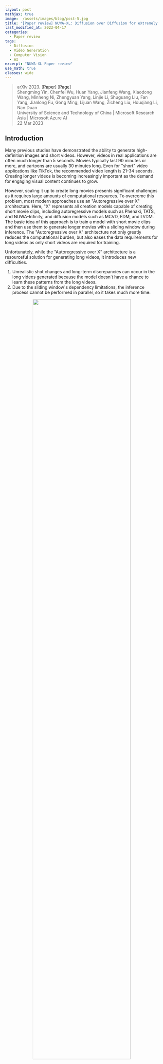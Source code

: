 ```yaml
---
layout: post
mathjax: true
image:  /assets/images/blog/post-5.jpg
title: "[Paper review] NUWA-XL: Diffusion over Diffusion for eXtremely Long Video Generation"
last_modified_at: 2023-04-17
categories:
  - Paper review
tags:
  - Diffusion
  - Video Generation
  - Computer Vision
  - AI
excerpt: "NUWA-XL Paper review"
use_math: true
classes: wide
---
```


> arXiv 2023. [[Paper](https://arxiv.org/abs/2303.12346)] [[Page](https://msra-nuwa.azurewebsites.net/#/)]  
> Shengming Yin, Chenfei Wu, Huan Yang, Jianfeng Wang, Xiaodong Wang, Minheng Ni, Zhengyuan Yang, Linjie Li, Shuguang Liu, Fan Yang, Jianlong Fu, Gong Ming, Lijuan Wang, Zicheng Liu, Houqiang Li, Nan Duan  
> University of Science and Technology of China | Microsoft Research Asia | Microsoft Azure AI  
> 22 Mar 2023  

## Introduction
Many previous studies have demonstrated the ability to generate high-definition images and short videos. However, videos in real applications are often much longer than 5 seconds. Movies typically last 90 minutes or more, and cartoons are usually 30 minutes long. Even for "short" video applications like TikTok, the recommended video length is 21-34 seconds. Creating longer videos is becoming increasingly important as the demand for engaging visual content continues to grow.

However, scaling it up to create long movies presents significant challenges as it requires large amounts of computational resources. To overcome this problem, most modern approaches use an "Autoregressive over X" architecture. Here, "X" represents all creation models capable of creating short movie clips, including autoregressive models such as Phenaki, TATS, and NUWA-Infinity, and diffusion models such as MCVD, FDM, and LVDM. The basic idea of this approach is to train a model with short movie clips and then use them to generate longer movies with a sliding window during inference. The "Autoregressive over X" architecture not only greatly reduces the computational burden, but also eases the data requirements for long videos as only short videos are required for training.

Unfortunately, while the "Autoregressive over X" architecture is a resourceful solution for generating long videos, it introduces new difficulties.

1. Unrealistic shot changes and long-term discrepancies can occur in the long videos generated because the model doesn't have a chance to learn these patterns from the long videos.
2. Due to the sliding window's dependency limitations, the inference process cannot be performed in parallel, so it takes much more time.

<center><img src='{{"/assets/img/nuwa-xl/nuwa-xl-fig1.PNG" | relative_url}}' width="80%"></center>
<br>
In order to solve the above problem, this paper proposes a "Diffusion over Diffusion" architecture, NUWA-XL, which creates a long video with a "coarse-to-fine" process as shown in the figure above. First, the global diffusion model generates $L$ keyframes based on $L$ prompts, and these keyframes form the rough storyline of the video. The first local diffusion model treats $L$ prompts and adjacent keyframes as the first and last frames, respectively, and creates $L-2$ intermediate frames, totaling $L + (L-1)\times(L -2) Create \approx L^2$ detailed frames.

If you repeatedly apply local diffusion to fill the middle frame, the length of the video increases exponentially, resulting in a very long video. For example, a NUWA-XL with a depth of $m$ and a local diffusion length of $L$ can create a long movie with a size of $O(L^m)$. The advantages of this approach are threefold.

1. This hierarchical architecture allows the model to learn directly from long videos, eliminating the mismatch between training and inference.
2. It naturally supports parallel inference, so it can greatly improve the inference speed when creating long movies.
3. It can easily scale to longer videos because the length of a video can grow exponentially.

## Method
### 1. Temporal KLVAE (T-KLVAE)
Learning and sampling the diffusion model directly from pixels is computationally expensive. KLVAE compresses the original image into a low-dimensional latent representation that can alleviate this problem by performing a diffusion process. To utilize the external knowledge of pretrained image KLVAE and transfer it to video, the authors propose Temporal KLVAE (T-KLVAE) by adding an external temporal convolution and attention layer while retaining the original spatial module.

Video $v \in \mathbb{R}^{b \times L \ Given times C \times H \times W}$, it is first viewed as $L$ independent images and encoded with pretrained KLVAE spatial convolution. We add a temporal convolution after each spatial convolution to further model temporal information. To keep the original pretrained knowledge intact, the temporal convolution is initialized with an identity function that guarantees exactly the same output as the original KLVAE.

Specifically, the convolution weight $W^{conv1d} \in \mathbb{R}^{c_{out} \times c_{in} \times k}$ is first set to 0. Here, $c_{out}$ represents the output channel, $c_{in}$ represents the input channel and is the same as $c_{out}$, and $k$ represents the size of the temporal kernel. Then, for each output channel $i$, the middle $(k - 1)//2$ of the kernel size of the corresponding input channel $i$ is set to 1.

$$
\begin{equation}
W^{conv1d}[i, i, (k-1)//2] = 1
\end{equation}
$$

Similarly, we add temporal attention after the original spatial attention and initialize the output projection layer's weight $W^\textrm{att_out}$ to 0.

$$
\begin{equation}
W^\textrm{att_out} = 0
\end{equation}
$$

For the T-KLVAE decoder $D$, the same initialization strategy is used. The objective function of T-KLVAE is the same as image KLVAE. Finally, we get the latent code $x_0 \in \mathbb{R}^{b \times L \times c \times h \times w}$, which is a compact representation of the original video $v$.

### 2. Mask Temporal Diffusion (MTD)
<center><img src='{{"/assets/img/nuwa-xl/nuwa-xl-fig2.PNG" | relative_url}}' width="80%"></center>
<br>
Next, Mask Temporal Diffusion (MTD) is introduced as the basic diffusion model of the proposed Diffusion over Diffusion architecture. In the case of global diffusion, only $L$ prompts are used as inputs to form the approximate storyline of the video, but in the case of local diffusion, the input consists of the first and last frames as well as $L$ prompts. The proposed MTD, which can accommodate input conditions with or without the first frame and the last frame, supports both global and local diffusion.

First, $L$ prompt inputs are embedded into CLIP Text Encoder to obtain prompt embedding $p \in \mathbb{R}^{b \times L \times l_p \times d_p}$. Here, $b$ is the batch size, $l_p$ is the number of tokens, and $d_p$ is the dimension of the prompt embedding. The randomly sampled diffusion timestep $t \in U(1, T)$ is embedded with the timestep embedding $t \in \mathbb{R}^c$. The video $v_0 \in \mathbb{R}^{b \times L \times C \times H \times W}$ is encoded in T-KLVAE and $x_0 \in \mathbb{R}^{b \times L \ get times c \times h \times w}$

According to the predefined diffusion process, $x_0$ is damaged as follows.

$$
\begin{equation}
q(x_t \vert x_{t-1}) = \mathcal{N}(x_t; \sqrt{\alpha_t} x_{t-1}, (1-\alpha_t) I)
\end{equation}
$$


$$
\begin{equation}
x_t = \sqrt{\vphantom{1} \bar{\alpha}_t} x_0 + (1 - \bar{\alpha}_t) \epsilon, \quad \epsilon \sim \mathcal{N}(0,I)
\end{equation}
$$

where $\epsilon \in \mathbb{R}^{b \times L \times c \times h \times w}$ is noise, and $x_t \in \mathbb{R}^{b \times L \times c \times h \times w}$ is the tth intermediate state of the diffusion process.

In the case of the global diffusion model, the visual condition $v_0^c$ is all zero. On the other hand, for the local diffusion model, $v_0 \in \mathbb{R}^{b \times L \times C \times H \times W}$ is obtained by masking the middle $L-2$ frame of $v_0$. can $v_0^c$ is also encoded with T-KLVAE to get $x_0^c \in \mathbb{R}^{b \times L \times c \times h \times w}$.

Finally, $x_t$, $p$, $t$, and $x_0^c$ are entered into Mask 3D-UNet $\epsilon_\theta (\cdot)$. Then the model is the output of Mask 3D-UNet $\epsilon_\theta (x_t, p, t, x_0^c) \in \mathbb{R}^{b \times L \times c \times h \times w}$ Minimize the distance between $\epsilon$ and $\epsilon$.

$$
\begin{equation}
\mathcal{L}_\theta = \|\epsilon - \epsilon_\theta(x_t, p, t, x_0^c)\|_2^2
\end{equation}
$$

While Mask 3D-UNet is composed of multi-scale DownBlocks and UpBlocks with skip connection, $x_0^c$ is downsampled to the corresponding resolution using the cascade of the convolution layer and supplied to the corresponding DownBlock and UpBlock.

<center><img src='{{"/assets/img/nuwa-xl/nuwa-xl-fig3.PNG" | relative_url}}' width="50%"></center>
<br>
The picture above shows the details of the last UpBlock of Mask 3D-UNet. UpBlock receives hidden state $h_in$, skip connection $s$, timestep embedding $t$, visual condition $x_0^c$, and prompt embedding $p$ as inputs and outputs hidden state $h_out$. In the case of global diffusion, $x_0^c$ does not contain valid information because there is no frame provided as a condition, but in the case of local diffusion, $x_0^c$ includes the encoded information of the first frame and the last frame.

$s \in \mathbb{R}^{b \times L \times c_{skip} \times h \times w}$ first $h_{in} \in \mathbb{R}^{b \times L \ concat with times c_{in} \times h \times w}$.

$$
\begin{equation}
h := [s; h_{in}] \in \mathbb{R}^{b \times L \times (c_{skip} + c_{in}) \times h \times w}
\end{equation}
$$

$h$ becomes $h \in \mathbb{R}^{b \times L \times c \times h \times w}$ through convolution operation. Then $t$ is added to $h$ as a channel dimension.

$$
\begin{equation}
h := h + t
\end{equation}
$$

To exploit the external knowledge of the pretrained text-to-image model, factorized convolution and attention are introduced, the spatial layer is initialized with pretrained weights and the temporal layer is initialized with the identity function.

For spatial convolution, $L$ is treated as the batch size, resulting in $h \in \mathbb{R}^{(b \times L) \times c \times h \times w}$, and for temporal convolution, spatial Axis $hw$ is treated as batch size, resulting in $h \in \mathbb{R}^{(b \times hw) \times c \times L}$. 

$$
\begin{aligned}
h &:= \textrm{SpatialConv}(h) \\
h &:= \textrm{TemporalConv}(h)
\end{aligned}
$$

Then $h$ is conditioned by $x_0^c$ and $x_0^m$, and $x_0^m$ is a binary mask indicating which frame is conditioned. $x_0^c$ and $x_0^m$ are first converted to scale $w^c$, $w^m$ and shift $b^c$, $b^m$ by the convolution layer initialized to 0. It is then injected into $h$ as a linear projection.

$$
\begin{aligned}
h &:= w^c \cdot h + b^c + h \\
h &:= w^m \cdot h + b^m + h
\end{aligned}
$$

Then, Spatial Self-Attention (SA), Prompt Cross-Attention (PA), and Temporal Self-Attention (TA) are sequentially applied to $h$.

For SA, $h$ is reshaped to $h \in \mathbb{R}^{(b \times L) \times hw \times c}$.

$$
\begin{equation}
Q^{SA} = hW_Q^{SA}, \quad K^{SA} = hW_K^{SA}, \quad V^{SA} = hW_V^{SA} \\
\tilde{Q}^{SA} = \textrm{Selfattn} (Q^{SA}, K^{SA}, V^{SA})
\end{equation}
$$

$W_Q^{SA}, W_K^{SA}, W_V^{SA} \in \mathbb{R}^{c \times d_{in}}$ are the learned parameters.

For PA, $p$ is reshaped to $p \in \mathbb{R}^{(b \times L) \times l_p \times d_p}$.

$$
\begin{equation}
Q^{PA} = hW_Q^{PA}, \quad K^{PA} = pW_K^{PA}, \quad V^{PA} = pW_V^{PA} \\
\tilde{Q}^{SA} = \textrm{Crossattn} (Q^{PA}, K^{PA}, V^{PA})
\end{equation}
$$

$W_Q^{PA} \in \mathbb{R}^{c \times d_{in}}$, $W_K^{PA}, W_V^{PA} \in \mathbb{R}^{d_p \times d_ {in}}$ is the parameter to be learned.

TA is the same as SA, except that the spatial axis $hw$ is treated as the batch size and $L$ is treated as the sequence length.

Finally, $h$ is upsampled to the target resolution $h_{out} \in \mathbb{R}^{b \times L \times c \times h_{out} \times h_{out}}$ through spatial convolution. do. Likewise, the other blocks of Mask 3D-UNet utilize the same structure to process their inputs.

### 3. Diffusion over Diffusion Architecture
In the inference step, given $L$ prompts $p$ and visual condition $v_0^c$, $x_0$ is sampled from pure noise $x_T$ by MTD. Specifically, for each timestep $t = T, T − 1, \cdots, 1$, the intermediate state $x_t$ in the diffusion process is updated as follows. 

$$
\begin{equation}
x_{t-1} = \frac{1}{\sqrt{\alpha}_t} \bigg( x_t - \frac{1 - \alpha_t}{\sqrt{1 - \bar{\alpha}_t}} \epsilon_\theta (x_t, p, t, x_0^c) \bigg) + \frac{(1 - \bar{\alpha}_{t-1}) \beta_t}{1 - \bar{\alpha}_t} \epsilon
\end{equation}
$$

Finally, the sampled latent code $x_0$ is decoded into video pixel $v_0$ by T-KLVAE. For simplicity, the MTD's iterative creation process is shown as follows.

$$
\begin{equation}
v_0 = \textrm{Diffusion} (p, v_0^c)
\end{equation}
$$

When creating a long video, if $L$ number of prompts $p_1$ are given at large intervals, $L$ keyframes are first created through the global diffusion model.

$$
\begin{equation}
v_{01} = \textrm{GlobalDiffusion} (p_1, v_{01}^c)
\end{equation}
$$

Here, $v_{01}^c$ is all 0. Temporarily sparse keyframe $v_{01}$ forms a rough storyline of the video.

Then adjacent keyframes in $v_{01}$ are treated as first and last frames in visual condition $v_{02}^c$. The middle $L-2$ frames are generated by supplying $p_2$ and $v_{02}^c$ to the first local diffusion model. Here, $p_2$ is $L$ prompts with shorter time intervals.

$$
\begin{equation}
v_{02} = \textrm{LocalDiffusion} (p_2, v_{02}^c)
\end{equation}
$$

Similarly, $v_{03}^c$ can be obtained from adjacent frames of $v_{02}$, and $p_3$ is $L$ prompts with a shorter time interval than $p_2$. $p_3$ and $v_{03}^c$ are supplied to the second local diffusion model.

$$
\begin{equation}
v_{03} = \textrm{LocalDiffusion} (p_3, v_{03}^c)
\end{equation}
$$

Compared to the frames of $v_{01}$, the frames of $v_{02}$ and $v_{03}$ are finer with more details and strong consistency.

By repeatedly applying local diffusion to complete the middle frame, a model with a depth of $m$ can create a very long movie with a length of $O(L^m)$. Meanwhile, through this hierarchical architecture, it is possible to eliminate the gap between learning and inference by directly learning temporally sparsely sampled frames from a long video (3376 frames). After sampling $L$ number of keyframes with global diffusion, local diffusion can be performed in parallel to speed up inference.

## Experiments
### 1. The FlintstonesHD Dataset
Existing annotated video datasets have greatly facilitated advances in video generation. However, current video datasets still have great difficulties in generating long videos.

1. The length of the video is relatively short, and the distribution gap between short and long videos is large, such as shot change and long-term dependence.
2. Relatively low resolution limits the quality of the generated video.
3. Most of the annotations are a rough description of the contents of the video clip, and it is difficult to explain the details of the movement.

To solve the above problem, the authors built the FlintstonesHD dataset, a long, densely annotated video dataset. First you get the original Flintstones cartoon with 166 episodes at 1440$\times$1080 resolution and an average of 38,000 frames. To support the creation of long videos based on stories and capture the details of motion, we first utilize the image caption model GIT2 to generate dense captions for each frame of the dataset and manually filter out some errors from the generated results.

### 2. Metrics
- **Avg-FID**: Measures the average FID of generated frames.
- **Block-FVD**: Divides a long video into several short clips and measures the average FVD of all clips. Represented simply as "B-FVD-X" where the X represents the length of the short clip.

### 3. Quantitative Results
#### Comparison with the state-of-the-arts
The following is a quantitative comparison result of several state-of-the-art models. 

<center><img src='{{"/assets/img/nuwa-xl/nuwa-xl-table1.PNG" | relative_url}}' width="80%"></center>

#### Ablation study
The following is the result of the ablation experiment.

<center><img src='{{"/assets/img/nuwa-xl/nuwa-xl-table2.PNG" | relative_url}}' width="77%"></center>

### 4. Qualitative results
The following is a qualitative comparison between AR over Diffusion and Diffusion over Diffusion.

<center><img src='{{"/assets/img/nuwa-xl/nuwa-xl-fig4.PNG" | relative_url}}' width="100%"></center>

## Limitations
1. The effect of NUWA-XL was verified only for the publicly available cartoon Flintstones because long open domain videos (eg movies and TV programs) could not be used.
2. Direct training on long videos closes the gap between training and inference, but poses major challenges to the data.
3. NUWA-XL needs reasonable GPU resources for parallel inference to accelerate inference speed.